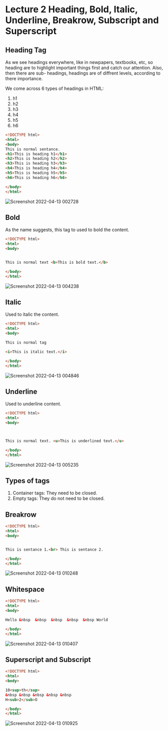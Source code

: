 # Lecture 2 Heading, Bold, Italic, Underline, Breakrow, Subscript and Superscript

## Heading Tag

As we see headings everywhere, like in newpapers, textbooks, etc, so heading are to highlight important things first and catch our attention. Also, then there are
sub- headings, headings are of diffrent levels, according to there importance. 

We come across 6 types of headings in HTML:
1. h1
2. h2
3. h3
4. h4
5. h5
6. h6

```html
<!DOCTYPE html>
<html>
<body>
This is normal sentance.
<h1>This is heading h1</h1>
<h2>This is heading h2</h2>
<h3>This is heading h3</h3>
<h4>This is heading h4</h4>
<h5>This is heading h5</h5>
<h6>This is heading h6</h6>

</body>
</html>
```
![Screenshot 2022-04-13 002728](https://user-images.githubusercontent.com/43013697/163040713-a620aecc-ae6e-463d-8fa3-48fa1a4802dd.png)

## Bold

As the name suggests, this tag to used to bold the content. 
```html
<!DOCTYPE html>
<html>
<body>


This is normal text <b>This is bold text.</b>

</body>
</html>
```
![Screenshot 2022-04-13 004238](https://user-images.githubusercontent.com/43013697/163040779-530e37e1-1600-4d0b-9da7-c78019c9d056.png)

## Italic

Used to italic the content. 
```html
<!DOCTYPE html>
<html>
<body>

This is normal tag

<i>This is italic text.</i>

</body>
</html>
```
![Screenshot 2022-04-13 004846](https://user-images.githubusercontent.com/43013697/163040862-1ee432cd-b8b9-4e63-8377-fd4702724c9e.png)

## Underline

Used to underline content. 
```html
<!DOCTYPE html>
<html>
<body>



This is normal text. <u>This is underlined text.</u>

</body>
</html>
```
![Screenshot 2022-04-13 005235](https://user-images.githubusercontent.com/43013697/163040926-be4df1a6-cde8-4f7a-bc3a-48db458b7f79.png)


## Types of tags

1. Container tags: They need to be closed.
2. Empty tags: They do not need to be closed.

## Breakrow

```html
<!DOCTYPE html>
<html>
<body>


This is sentance 1.<br> This is sentance 2.

</body>
</html>
```
![Screenshot 2022-04-13 010248](https://user-images.githubusercontent.com/43013697/163040997-90040eb5-1bd7-4d97-8dd5-34da09b35d15.png)

## Whitespace

```html
<!DOCTYPE html>
<html>
<body>

Hello &nbsp  &nbsp  &nbsp  &nbsp  &nbsp World

</body>
</html>
```
![Screenshot 2022-04-13 010407](https://user-images.githubusercontent.com/43013697/163041059-2e3488ce-9f99-40df-8325-6f6590db578a.png)


## Superscript and Subscript

```html
<!DOCTYPE html>
<html>
<body>

10<sup>th</sup>
&nbsp &nbsp &nbsp &nbsp &nbsp
H<sub>2</sub>O

</body>
</html>
```
![Screenshot 2022-04-13 010925](https://user-images.githubusercontent.com/43013697/163041129-3a8ec4a3-915c-411d-9ae7-a011e8c59ade.png)
